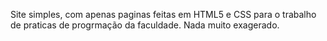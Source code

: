 Site simples, com apenas paginas feitas em HTML5 e CSS para o trabalho de praticas de progrmação da faculdade.
Nada muito exagerado.
